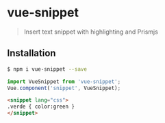 # vue-snippet

> Insert text snippet with highlighting and Prismjs

## Installation

```bash
$ npm i vue-snippet --save
```
```javascript
import VueSnippet from 'vue-snippet';
Vue.component('snippet', VueSnippet);
```
```html
<snippet lang="css">
.verde { color:green }
</snippet>
```